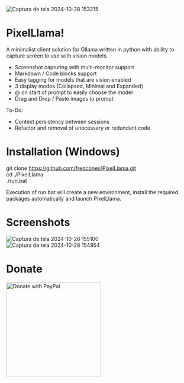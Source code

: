 ![Captura de tela 2024-10-28 153215](https://github.com/user-attachments/assets/f65f7c1d-95ad-4f6c-a003-753c613515d7)

# PixelLlama!  

A minimalist client solution for Ollama written in python with ability to capture screen to use with vision models.
- Screenshot capturing with multi-monitor support
- Markdown / Code blocks support
- Easy tagging for models that are vision enabled
- 3 display modes (Collapsed, Minimal and Expanded)
- @ on start of prompt to easily choose the model
- Drag and Drop / Paste images to prompt

To-Do:
- Context persistency between sessions
- Refactor and removal of unecessary or redundant code

# Installation (Windows)
git clone https://github.com/fredconex/PixelLlama.git  
cd ./PixelLlama  
./run.bat  

Execution of run.bat will create a new environment, install the required packages automatically and launch PixelLlama.

# Screenshots
![Captura de tela 2024-10-28 155100](https://github.com/user-attachments/assets/efbb270c-7bd4-4ba6-80b2-5b8cc05c35f8)
![Captura de tela 2024-10-28 154954](https://github.com/user-attachments/assets/4a772b6e-519b-4551-8d86-fe39a98915b1)


# Donate
<a href="https://www.paypal.com/donate/?hosted_button_id=24CJHH95X3AQS"><img width=256px src="https://raw.githubusercontent.com/stefan-niedermann/paypal-donate-button/master/paypal-donate-button.png" alt="Donate with PayPal" /></a>
